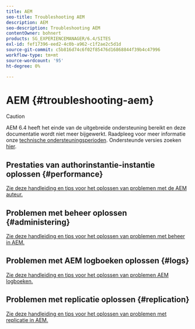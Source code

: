 ```yaml
---
title: AEM
seo-title: Troubleshooting AEM
description: AEM
seo-description: Troubleshooting AEM
contentOwner: bohnert
products: SG_EXPERIENCEMANAGER/6.4/SITES
exl-id: fef17396-eed2-4c0b-a962-c1f2ae2c5d1d
source-git-commit: c5b816d74c6f02f85476d16868844f39b4c47996
workflow-type: tm+mt
source-wordcount: '95'
ht-degree: 0%

---
```


# AEM {#troubleshooting-aem}

>[!CAUTION]
>
>AEM 6.4 heeft het einde van de uitgebreide ondersteuning bereikt en deze documentatie wordt niet meer bijgewerkt. Raadpleeg voor meer informatie onze [technische ondersteuningsperioden](https://helpx.adobe.com/support/programs/eol-matrix.html). Ondersteunde versies zoeken [hier](https://experienceleague.adobe.com/docs/).

## Prestaties van authorinstantie-instantie oplossen {#performance}

[Zie deze handleiding en tips voor het oplossen van problemen met de AEM auteur.](/help/sites-authoring/troubleshooting.md)

## Problemen met beheer oplossen {#administering}

[Zie deze handleiding en tips voor het oplossen van problemen met beheer in AEM.](/help/sites-administering/troubleshoot.md)

## Problemen met AEM logboeken oplossen {#logs}

[Zie deze handleiding en tips voor het oplossen van problemen AEM logboeken.](/help/sites-administering/troubleshooting.md)

## Problemen met replicatie oplossen {#replication}

[Zie deze handleiding en tips voor het oplossen van problemen met replicatie in AEM.](/help/sites-deploying/troubleshoot-rep.md)

